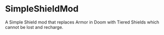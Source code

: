 # SimpleShieldMod
A Simple Shield mod that replaces Armor in Doom with Tiered Shields which cannot be lost and recharge.
